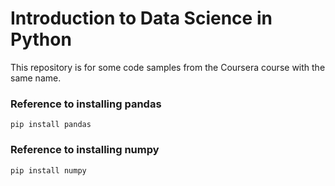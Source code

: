 # Introduction to Data Science in Python
This repository is for some code samples from the Coursera course with the same name.
### Reference to installing pandas
```
pip install pandas
```
### Reference to installing numpy
```
pip install numpy
```
